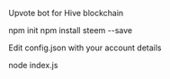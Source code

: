 Upvote bot for Hive blockchain

npm init 
npm install steem --save

Edit config.json with your account details

node index.js
